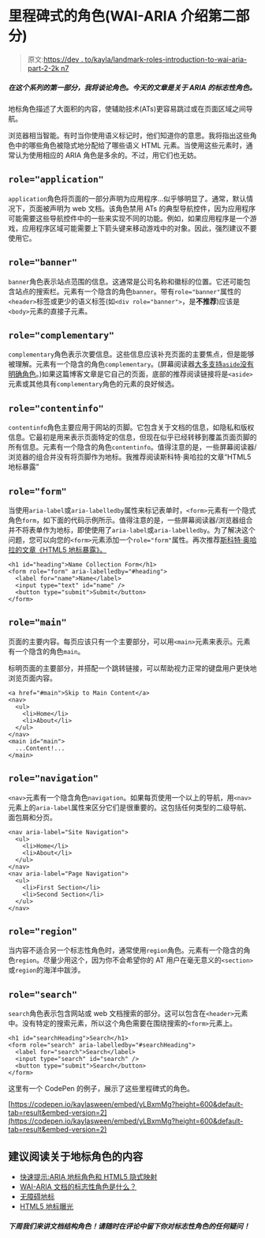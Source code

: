 # 里程碑式的角色(WAI-ARIA 介绍第二部分)

> 原文:[https://dev . to/kayla/landmark-roles-introduction-to-wai-aria-part-2-2k n7](https://dev.to/kayla/landmark-roles-introduction-to-wai-aria-part-2-2kn7)

##### 在这个系列的第一部分，我将谈论角色。今天的文章是关于 ARIA 的标志性角色。

地标角色描述了大面积的内容，使辅助技术(ATs)更容易跳过或在页面区域之间导航。

浏览器相当智能。有时当你使用语义标记时，他们知道你的意思。我将指出这些角色中的哪些角色被隐式地分配给了哪些语义 HTML 元素。当使用这些元素时，通常认为使用相应的 ARIA 角色是多余的。不过，用它们也无妨。

## [](#roleapplication)`role="application"`

`application`角色将页面的一部分声明为应用程序...似乎够明显了。通常，默认情况下，页面被声明为 web 文档。该角色禁用 ATs 的典型导航控件，因为应用程序可能需要这些导航控件中的一些来实现不同的功能。例如，如果应用程序是一个游戏，应用程序区域可能需要上下箭头键来移动游戏中的对象。因此，强烈建议不要使用它。

## [](#rolebanner)`role="banner"`

`banner`角色表示站点范围的信息。这通常是公司名称和徽标的位置。它还可能包含站点的搜索栏。元素有一个隐含的角色`banner`。带有`role="banner"`属性的`<header>`标签或更少的语义标签(如`<div role="banner">`，是**不推荐**)应该是`<body>`元素的直接子元素。

## [](#rolecomplementary)`role="complementary"`

`complementary`角色表示次要信息。这些信息应该补充页面的主要焦点，但是能够被理解。元素有一个隐含的角色`complementary`。(屏幕阅读器[大多支持`aside`没有明确角色](https://www.scottohara.me/blog/2019/04/05/landmarks-exposed.html#testing-nvda-with-ie11-edge-firefox-and-chrome)。)如果这篇博客文章是它自己的页面，底部的推荐阅读链接将是`<aside>`元素或其他具有`complementary`角色的元素的良好候选。

## [](#rolecontentinfo)`role="contentinfo"`

`contentinfo`角色主要应用于网站的页脚。它包含关于文档的信息，如隐私和版权信息。它最初是用来表示页面特定的信息，但现在似乎已经转移到覆盖页面页脚的所有信息。元素有一个隐含的角色`contentinfo`。值得注意的是，一些屏幕阅读器/浏览器的组合并没有将页脚作为地标。我推荐阅读斯科特·奥哈拉的文章“HTML5 地标暴露”

## [](#roleform)`role="form"`

当使用`aria-label`或`aria-labelledby`属性来标记表单时，`<form>`元素有一个隐式角色`form`，如下面的代码示例所示。值得注意的是，一些屏幕阅读器/浏览器组合并不将表单作为地标，即使使用了`aria-label`或`aria-labelledby`。为了解决这个问题，您可以向您的`<form>`元素添加一个`role="form"`属性。再次推荐[斯科特·奥哈拉的文章《HTML5 地标暴露》。](https://www.scottohara.me/blog/2019/04/05/landmarks-exposed.html)

```
<h1 id="heading">Name Collection Form</h1>
<form role="form" aria-labelledby="#heading">
  <label for="name">Name</label>
  <input type="text" id="name" />
  <button type="submit">Submit</button>
</form>
```

## [](#rolemain)`role="main"`

页面的主要内容。每页应该只有一个主要部分，可以用`<main>`元素来表示。元素有一个隐含的角色`main`。

标明页面的主要部分，并搭配一个跳转链接，可以帮助视力正常的键盘用户更快地浏览页面内容。

```
<a href="#main">Skip to Main Content</a>
<nav>
  <ul>
    <li>Home</li>
    <li>About</li>
  </ul>
</nav>
<main id="main">
  ...Content!...
</main>
```

## [](#rolenavigation)`role="navigation"`

`<nav>`元素有一个隐含角色`navigation`。如果每页使用一个以上的导航，用`<nav>`元素上的`aria-label`属性来区分它们是很重要的。这包括任何类型的二级导航、面包屑和分页。

```
<nav aria-label="Site Navigation">
  <ul>
    <li>Home</li>
    <li>About</li>
  </ul>
</nav>
<nav aria-label="Page Navigation">
  <ul>
    <li>First Section</li>
    <li>Second Section</li>
  </ul>
</nav>
```

## [](#roleregion)`role="region"`

当内容不适合另一个标志性角色时，通常使用`region`角色。元素有一个隐含的角色`region`。尽量少用这个，因为你不会希望你的 AT 用户在毫无意义的`<section>`或`region`的海洋中跋涉。

## [](#rolesearch)`role="search"`

`search`角色表示包含网站或 web 文档搜索的部分。这可以包含在`<header>`元素中。没有特定的搜索元素，所以这个角色需要在围绕搜索的`<form>`元素上。

```
<h1 id="searchHeading">Search</h1>
<form role="search" aria-labelledby="#searchHeading">
  <label for="search">Search</label>
  <input type="search" id="search" />
  <button type="submit">Search</button>
</form>
```

这里有一个 CodePen 的例子，展示了这些里程碑式的角色。

[https://codepen.io/kaylasween/embed/yLBxmMg?height=600&default-tab=result&embed-version=2](https://codepen.io/kaylasween/embed/yLBxmMg?height=600&default-tab=result&embed-version=2)

## [](#suggested-reading-about-landmark-roles)建议阅读关于地标角色的内容

*   [快速提示:ARIA 地标角色和 HTML5 隐式映射](https://a11yproject.com/posts/aria-landmark-roles/)
*   [WAI-ARIA 文档的标志性角色是什么？](https://www.nomensa.com/blog/2010/what-are-wai-aria-document-landmark-roles)
*   [无障碍地标](https://www.scottohara.me/blog/2018/03/03/landmarks.html)
*   [HTML5 地标曝光](https://www.scottohara.me/blog/2019/04/05/landmarks-exposed.html)

##### [](#next-week-well-talk-about-document-structure-roles-please-feel-free-to-leave-any-questions-you-may-have-about-landmark-roles-in-the-comments)下周我们来讲文档结构角色！请随时在评论中留下你对标志性角色的任何疑问！